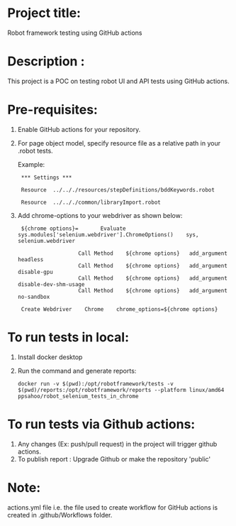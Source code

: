 # Project title:
Robot framework testing using GitHub actions

# Description :
This project is a POC on testing robot UI and API tests using GitHub actions.

# Pre-requisites:
1. Enable GitHub actions for your repository.
2. For page object model, specify resource file as a relative path in your .robot tests.
   
   Example:
   
        *** Settings ***
  
        Resource  ../.././resources/stepDefinitions/bddKeywords.robot

        Resource  ../.././common/libraryImport.robot

3. Add chrome-options to your webdriver as shown below:

        ${chrome options}=       Evaluate     sys.modules['selenium.webdriver'].ChromeOptions()    sys, selenium.webdriver
  
                          Call Method    ${chrome options}   add_argument    headless
                          Call Method    ${chrome options}   add_argument    disable-gpu
                          Call Method    ${chrome options}   add_argument    disable-dev-shm-usage
                          Call Method    ${chrome options}   add_argument    no-sandbox

        Create Webdriver    Chrome    chrome_options=${chrome options}
        
 # To run tests in local:
 
 1. Install docker desktop
 2. Run the command and generate reports:
 
        docker run -v $(pwd):/opt/robotframework/tests -v $(pwd)/reports:/opt/robotframework/reports --platform linux/amd64 ppsahoo/robot_selenium_tests_in_chrome
        
 # To run tests via Github actions:
 
 1. Any changes (Ex: push/pull request) in the project will trigger github actions.
 2. To publish report : Upgrade Github or make the repository 'public'
    
        
# Note:
 actions.yml file i.e. the file used to create workflow for GitHub actions is created in .github/Workflows folder.
 
 
   



